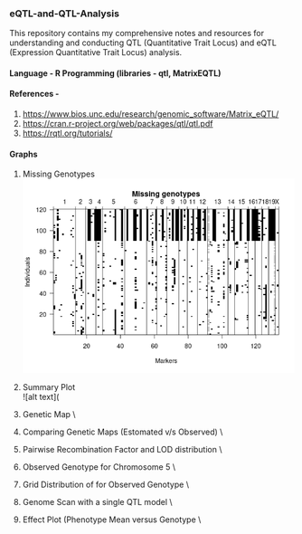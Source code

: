 ### eQTL-and-QTL-Analysis
This repository contains my comprehensive notes and resources for understanding and conducting QTL (Quantitative Trait Locus) and eQTL (Expression Quantitative Trait Locus) analysis. 

#### Language - R Programming (libraries - qtl, MatrixEQTL)
#### References - 
1. https://www.bios.unc.edu/research/genomic_software/Matrix_eQTL/
2. https://cran.r-project.org/web/packages/qtl/qtl.pdf
3. https://rqtl.org/tutorials/

#### Graphs
1. Missing Genotypes \
![alt text](https://github.com/sanmatidugad/eQTL-and-QTL-Analysis/blob/main/QTL_example_plots/missing_genotypes.png)

2. Summary Plot \
![alt text](

3. Genetic Map \
4. Comparing Genetic Maps (Estomated v/s Observed) \
5. Pairwise Recombination Factor and LOD distribution \
6. Observed Genotype for Chromosome 5 \
7. Grid Distribution of for Observed Genotype \
8. Genome Scan with a single QTL model \
9. Effect Plot (Phenotype Mean versus Genotype \
